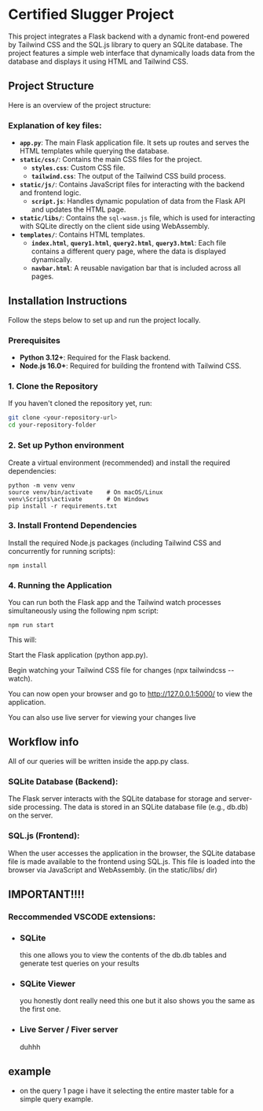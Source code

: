 # Certified Slugger Project

This project integrates a Flask backend with a dynamic front-end powered by Tailwind CSS and the SQL.js library to query an SQLite database. The project features a simple web interface that dynamically loads data from the database and displays it using HTML and Tailwind CSS.

## Project Structure

Here is an overview of the project structure:

### Explanation of key files:

- **`app.py`**: The main Flask application file. It sets up routes and serves the HTML templates while querying the database.
- **`static/css/`**: Contains the main CSS files for the project.
  - **`styles.css`**: Custom CSS file.
  - **`tailwind.css`**: The output of the Tailwind CSS build process.
- **`static/js/`**: Contains JavaScript files for interacting with the backend and frontend logic.
  - **`script.js`**: Handles dynamic population of data from the Flask API and updates the HTML page.
- **`static/libs/`**: Contains the `sql-wasm.js` file, which is used for interacting with SQLite directly on the client side using WebAssembly.
- **`templates/`**: Contains HTML templates.
  - **`index.html`**, **`query1.html`**, **`query2.html`**, **`query3.html`**: Each file contains a different query page, where the data is displayed dynamically.
  - **`navbar.html`**: A reusable navigation bar that is included across all pages.

## Installation Instructions

Follow the steps below to set up and run the project locally.

### Prerequisites

- **Python 3.12+**: Required for the Flask backend.
- **Node.js 16.0+**: Required for building the frontend with Tailwind CSS.

### 1. Clone the Repository

If you haven't cloned the repository yet, run:

```bash
git clone <your-repository-url>
cd your-repository-folder
```

### 2. Set up Python environment

Create a virtual environment (recommended) and install the required dependencies:

```
python -m venv venv
source venv/bin/activate    # On macOS/Linux
venv\Scripts\activate       # On Windows
pip install -r requirements.txt
```

### 3. Install Frontend Dependencies

Install the required Node.js packages (including Tailwind CSS and concurrently for running scripts):

```
npm install
```

### 4. Running the Application

You can run both the Flask app and the Tailwind watch processes simultaneously using the following npm script:

```
npm run start
```

This will:

Start the Flask application (python app.py).

Begin watching your Tailwind CSS file for changes (npx tailwindcss --watch).

You can now open your browser and go to http://127.0.0.1:5000/ to view the application.

You can also use live server for viewing your changes live

## Workflow info

All of our queries will be written inside the app.py class.

### SQLite Database (Backend):

The Flask server interacts with the SQLite database for storage and server-side processing. The data is stored in an SQLite database file (e.g., db.db) on the server.

### SQL.js (Frontend):

When the user accesses the application in the browser, the SQLite database file is made available to the frontend using SQL.js. This file is loaded into the browser via JavaScript and WebAssembly. (in the static/libs/ dir)

## IMPORTANT!!!!

### Reccommended VSCODE extensions:

- ### SQLite

  this one allows you to view the contents of the db.db tables and generate test queries on your results

- ### SQLite Viewer
  you honestly dont really need this one but it also shows you the same as the first one.
- ### Live Server / Fiver server
  duhhh

## example

- on the query 1 page i have it selecting the entire master table for a simple query example.
